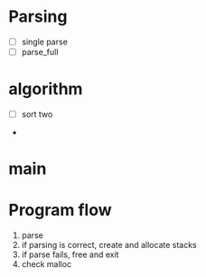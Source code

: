 # Parsing
- [ ] single parse
- [ ] parse_full

# algorithm
- [ ] sort two
- 
# main

# Program flow
1. parse
2. if parsing is correct, create and allocate stacks
2. if parse fails, free and exit
3. check malloc
